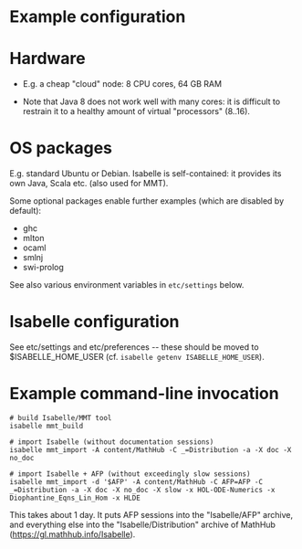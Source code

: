 Example configuration
=====================

Hardware
========

* E.g. a cheap "cloud" node: 8 CPU cores, 64 GB RAM

* Note that Java 8 does not work well with many cores: it is difficult to
restrain it to a healthy amount of virtual "processors" (8..16).


OS packages
===========

E.g. standard Ubuntu or Debian. Isabelle is self-contained: it provides its
own Java, Scala etc. (also used for MMT).

Some optional packages enable further examples (which are disabled by
default):

  * ghc
  * mlton
  * ocaml
  * smlnj
  * swi-prolog

See also various environment variables in `etc/settings` below.


Isabelle configuration
======================

See etc/settings and etc/preferences -- these should be moved to
$ISABELLE_HOME_USER (cf. `isabelle getenv ISABELLE_HOME_USER`).


Example command-line invocation
===============================

    # build Isabelle/MMT tool
    isabelle mmt_build

    # import Isabelle (without documentation sessions)
    isabelle mmt_import -A content/MathHub -C _=Distribution -a -X doc -X no_doc

    # import Isabelle + AFP (without exceedingly slow sessions)
    isabelle mmt_import -d '$AFP' -A content/MathHub -C AFP=AFP -C _=Distribution -a -X doc -X no_doc -X slow -x HOL-ODE-Numerics -x Diophantine_Eqns_Lin_Hom -x HLDE

This takes about 1 day. It puts AFP sessions into the "Isabelle/AFP"
archive, and everything else into the "Isabelle/Distribution" archive of
MathHub (https://gl.mathhub.info/Isabelle).
